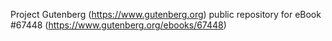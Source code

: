 Project Gutenberg (https://www.gutenberg.org) public repository for
eBook #67448 (https://www.gutenberg.org/ebooks/67448)

